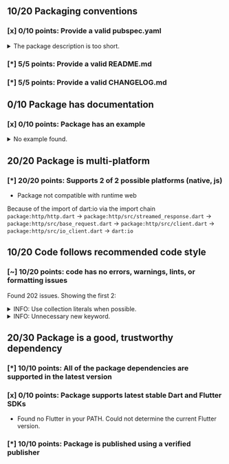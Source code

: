 ## 10/20 Packaging conventions

### [x] 0/10 points: Provide a valid pubspec.yaml

<details>
<summary>
The package description is too short.
</summary>

Add more detail to the `description` field of `pubspec.yaml`. Use 60 to 180 characters to describe the package, what it does, and its target use case.
</details>

### [*] 5/5 points: Provide a valid README.md


### [*] 5/5 points: Provide a valid CHANGELOG.md


## 0/10 Package has documentation

### [x] 0/10 points: Package has an example

<details>
<summary>
No example found.
</summary>

See [package layout](https://dart.dev/tools/pub/package-layout#examples) guidelines on how to add an example.
</details>

## 20/20 Package is multi-platform

### [*] 20/20 points: Supports 2 of 2 possible platforms (native, js)

* Package not compatible with runtime web

Because of the import of dart:io via the import chain `package:http/http.dart` → `package:http/src/streamed_response.dart` → `package:http/src/base_request.dart` → `package:http/src/client.dart` → `package:http/src/io_client.dart` → `dart:io`

## 10/20 Code follows recommended code style

### [~] 10/20 points: code has no errors, warnings, lints, or formatting issues

Found 202 issues. Showing the first 2:

<details>
<summary>
INFO: Use collection literals when possible.
</summary>

`lib/browser_client.dart:30:17`

```
   ╷
30 │   final _xhrs = new Set<HttpRequest>();
   │                 ^^^^^^^^^^^^^^^^^^^^^^
   ╵
```

To reproduce run `dart analyze lib/browser_client.dart`
</details>
<details>
<summary>
INFO: Unnecessary new keyword.
</summary>

`lib/browser_client.dart:30:17`

```
   ╷
30 │   final _xhrs = new Set<HttpRequest>();
   │                 ^^^^^^^^^^^^^^^^^^^^^^
   ╵
```

To reproduce run `dart analyze lib/browser_client.dart`
</details>

## 20/30 Package is a good, trustworthy dependency

### [*] 10/10 points: All of the package dependencies are supported in the latest version


### [x] 0/10 points: Package supports latest stable Dart and Flutter SDKs

* Found no Flutter in your PATH. Could not determine the current Flutter version.

### [*] 10/10 points: Package is published using a verified publisher
